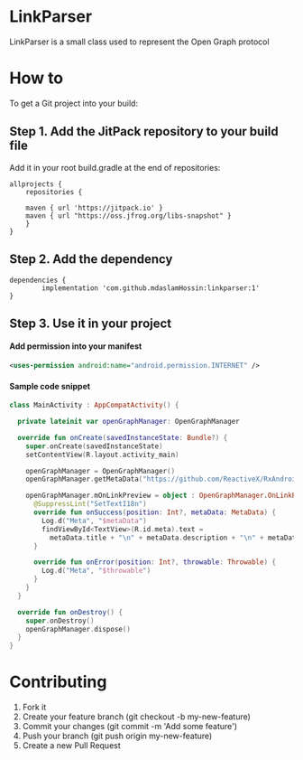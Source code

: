# LinkParser
LinkParser is a small class used to represent the Open Graph protocol

# How to
To get a Git project into your build:

## Step 1. Add the JitPack repository to your build file

Add it in your root build.gradle at the end of repositories:

	allprojects {
		repositories {
		
		maven { url 'https://jitpack.io' }
		maven { url "https://oss.jfrog.org/libs-snapshot" }
		}
	}
## Step 2. Add the dependency

	dependencies {
	        implementation 'com.github.mdaslamHossin:linkparser:1'
	}

## Step 3. Use it in your project
#### Add permission into your manifest 

```xml
<uses-permission android:name="android.permission.INTERNET" />
```
#### Sample code snippet
```kotlin
class MainActivity : AppCompatActivity() {

  private lateinit var openGraphManager: OpenGraphManager

  override fun onCreate(savedInstanceState: Bundle?) {
    super.onCreate(savedInstanceState)
    setContentView(R.layout.activity_main)

    openGraphManager = OpenGraphManager()
    openGraphManager.getMetaData("https://github.com/ReactiveX/RxAndroid")

    openGraphManager.mOnLinkPreview = object : OpenGraphManager.OnLinkPreview {
      @SuppressLint("SetTextI18n")
      override fun onSuccess(position: Int?, metaData: MetaData) {
        Log.d("Meta", "$metaData")
        findViewById<TextView>(R.id.meta).text =
          metaData.title + "\n" + metaData.description + "\n" + metaData.imageurl
      }

      override fun onError(position: Int?, throwable: Throwable) {
        Log.d("Meta", "$throwable")
      }
    }
  }

  override fun onDestroy() {
    super.onDestroy()
    openGraphManager.dispose()
  }
}
```

# Contributing

1. Fork it
2. Create your feature branch (git checkout -b my-new-feature)
3. Commit your changes (git commit -m 'Add some feature')
4. Push your branch (git push origin my-new-feature)
5. Create a new Pull Request
